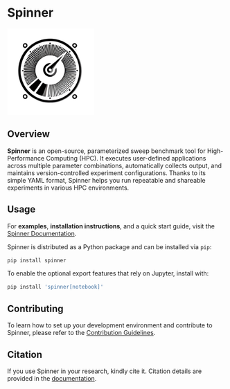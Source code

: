 # Spinner

<img src="spinner.png" alt="drawing" width="200"/>

## Overview

**Spinner** is an open-source, parameterized sweep benchmark tool for High-Performance Computing (HPC). It executes user-defined applications across multiple parameter combinations, automatically collects output, and maintains version-controlled experiment configurations. Thanks to its simple YAML format, Spinner helps you run repeatable and shareable experiments in various HPC environments.

## Usage

For **examples**, **installation instructions**, and a quick start guide, visit the [Spinner Documentation](https://lsc-unicamp.github.io/spinner/).

Spinner is distributed as a Python package and can be installed via `pip`:

```bash
pip install spinner
```

To enable the optional export features that rely on Jupyter, install with:

```bash
pip install 'spinner[notebook]'
```

## Contributing

To learn how to set up your development environment and contribute to Spinner, please refer to the [Contribution Guidelines](docs/contribute.md).

## Citation

If you use Spinner in your research, kindly cite it. Citation details are provided in the [documentation](https://lsc-unicamp.github.io/spinner#citation).
